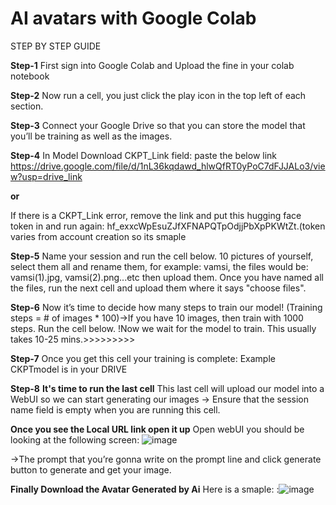 # AI avatars with Google Colab 
STEP BY STEP GUIDE

**Step-1**
First sign into Google Colab and Upload the fine in your colab notebook

**Step-2**
Now run a cell, you just click the play icon in the top left of each section.

**Step-3**
Connect your Google Drive so that you can store the model that you’ll be training as well as the images.

**Step-4**
In Model Download
CKPT_Link field: paste the below link
https://drive.google.com/file/d/1nL36kqdawd_hlwQfRT0yPoC7dFJJALo3/view?usp=drive_link

**or**

If there is a CKPT_Link error, remove the link and put this hugging face token in and run again: 
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.(token varies from account creation so its smaple

**Step-5**
Name your session and run the cell below.
10 pictures of yourself, select them all and rename them, for example: vamsi, the files would be: vamsi(1).jpg, vamsi(2).png...etc then upload them. 
Once you have named all the files, run the next cell and upload them where it says "choose files".

**Step-6**
Now it’s time to decide how many steps to train our model!
(Training steps = # of images * 100)->If you have 10 images, then train with 1000 steps.
Run the cell below.
!Now we wait for the model to train. This usually takes 10-25 mins.>>>>>>>>>

**Step-7**
Once you get this cell your training is complete:
Example CKPTmodel is in your DRIVE

**Step-8**
**It's time to run the last cell**
This last cell will upload our model into a WebUI so we can start generating our images
-> Ensure that the session name field is empty when you are running this cell.

**Once you see the Local URL link open it up**
Open webUI you should be looking at the following screen:
![image](https://github.com/SuryaVamsi160703/Avatar_Generation_MoonRaft/assets/119938692/26d0185e-3a66-4376-831e-885664ef7ab3)

->The prompt that you’re gonna write on the prompt line and click generate button to generate and get your image.

**Finally Download the Avatar Generated by Ai**
Here is a smaple:
:![image](https://github.com/SuryaVamsi160703/Avatar_Generation_MoonRaft/assets/119938692/5982e20a-67ee-4658-8483-2a3ef4f2799a)
